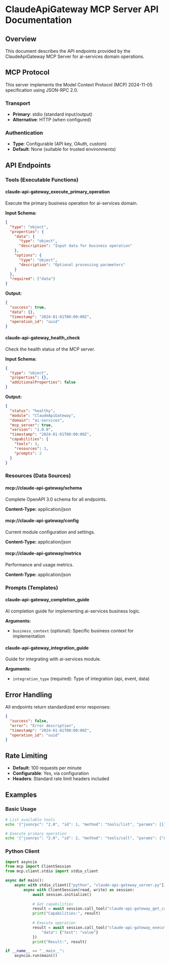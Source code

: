 # ClaudeApiGateway MCP Server API Documentation

## Overview

This document describes the API endpoints provided by the ClaudeApiGateway MCP Server for ai-services domain operations.

## MCP Protocol

This server implements the Model Context Protocol (MCP) 2024-11-05 specification using JSON-RPC 2.0.

### Transport

- **Primary**: stdio (standard input/output)
- **Alternative**: HTTP (when configured)

### Authentication

- **Type**: Configurable (API key, OAuth, custom)
- **Default**: None (suitable for trusted environments)

## API Endpoints

### Tools (Executable Functions)

#### claude-api-gateway_execute_primary_operation

Execute the primary business operation for ai-services domain.

**Input Schema:**
```json
{
  "type": "object",
  "properties": {
    "data": {
      "type": "object",
      "description": "Input data for business operation"
    },
    "options": {
      "type": "object",
      "description": "Optional processing parameters"
    }
  },
  "required": ["data"]
}
```

**Output:**
```json
{
  "success": true,
  "data": {},
  "timestamp": "2024-01-01T00:00:00Z",
  "operation_id": "uuid"
}
```

#### claude-api-gateway_health_check

Check the health status of the MCP server.

**Input Schema:**
```json
{
  "type": "object",
  "properties": {},
  "additionalProperties": false
}
```

**Output:**
```json
{
  "status": "healthy",
  "module": "ClaudeApiGateway",
  "domain": "ai-services",
  "mcp_server": true,
  "version": "1.0.0",
  "timestamp": "2024-01-01T00:00:00Z",
  "capabilities": {
    "tools": 3,
    "resources": 3,
    "prompts": 2
  }
}
```

### Resources (Data Sources)

#### mcp://claude-api-gateway/schema

Complete OpenAPI 3.0 schema for all endpoints.

**Content-Type:** application/json

#### mcp://claude-api-gateway/config

Current module configuration and settings.

**Content-Type:** application/json

#### mcp://claude-api-gateway/metrics

Performance and usage metrics.

**Content-Type:** application/json

### Prompts (Templates)

#### claude-api-gateway_completion_guide

AI completion guide for implementing ai-services business logic.

**Arguments:**
- `business_context` (optional): Specific business context for implementation

#### claude-api-gateway_integration_guide

Guide for integrating with ai-services module.

**Arguments:**
- `integration_type` (required): Type of integration (api, event, data)

## Error Handling

All endpoints return standardized error responses:

```json
{
  "success": false,
  "error": "Error description",
  "timestamp": "2024-01-01T00:00:00Z",
  "operation_id": "uuid"
}
```

## Rate Limiting

- **Default**: 100 requests per minute
- **Configurable**: Yes, via configuration
- **Headers**: Standard rate limit headers included

## Examples

### Basic Usage

```bash
# List available tools
echo '{"jsonrpc": "2.0", "id": 1, "method": "tools/list", "params": {}}' | python3 claude-api-gateway_server.py

# Execute primary operation
echo '{"jsonrpc": "2.0", "id": 2, "method": "tools/call", "params": {"name": "claude-api-gateway_execute_primary_operation", "arguments": {"data": {"test": "value"}}}}' | python3 claude-api-gateway_server.py
```

### Python Client

```python
import asyncio
from mcp import ClientSession
from mcp.client.stdio import stdio_client

async def main():
    async with stdio_client(["python", "claude-api-gateway_server.py"]) as (read, write):
        async with ClientSession(read, write) as session:
            await session.initialize()
            
            # Get capabilities
            result = await session.call_tool("claude-api-gateway_get_capabilities", {})
            print("Capabilities:", result)
            
            # Execute operation
            result = await session.call_tool("claude-api-gateway_execute_primary_operation", {
                "data": {"test": "value"}
            })
            print("Result:", result)

if __name__ == "__main__":
    asyncio.run(main())
```
